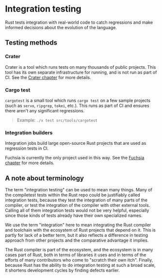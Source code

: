 # Integration testing

Rust tests integration with real-world code to catch regressions and make
informed decisions about the evolution of the language.

## Testing methods

### Crater

Crater is a tool which runs tests on many thousands of public projects. This
tool has its own separate infrastructure for running, and is not run as part of
CI. See the [Crater chapter](crater.md) for more details.

### Cargo test

`cargotest` is a small tool which runs `cargo test` on a few sample projects
(such as `servo`, `ripgrep`, `tokei`, etc.).
This runs as part of CI and ensures there aren't any significant regressions.

> Example: `./x test src/tools/cargotest`

### Integration builders

Integration jobs build large open-source Rust projects that are used as
regression tests in CI.

Fuchsia is currently the only project used in this way. See the [Fuchsia
chapter](fuchsia.md) for more details.

## A note about terminology

The term "integration testing" can be used to mean many things. Many of the
compiletest tests within the Rust repo could be justifiably called integration
tests, because they test the integration of many parts of the compiler, or test
the integration of the compiler with other external tools. Calling all of them
integration tests would not be very helpful, especially since those kinds of
tests already have their own specialized names.

We use the term "integration" here to mean integrating the Rust compiler and
toolchain with the ecosystem of Rust projects that depend on it. This is partly
for lack of a better term, but it also reflects a difference in testing approach
from other projects and the comparative advantage it implies.

The Rust compiler is part of the ecosystem, and the ecosystem is in many cases
part of Rust, both in terms of libraries it uses and in terms of the efforts of many
contributors who come to "scratch their own itch". Finally, because Rust has the
ability to do integration testing at such a broad scale, it shortens development
cycles by finding defects earlier.

